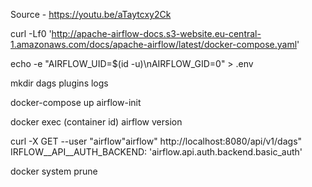 Source - https://youtu.be/aTaytcxy2Ck

curl -Lf0 'http://apache-airflow-docs.s3-website.eu-central-1.amazonaws.com/docs/apache-airflow/latest/docker-compose.yaml'

echo -e "AIRFLOW_UID=$(id -u)\nAIRFLOW_GID=0" > .env

mkdir dags plugins logs

docker-compose up airflow-init

docker exec (container id) airflow version

curl -X GET --user "airflow"airflow" http://localhost:8080/api/v1/dags"
IRFLOW__API__AUTH_BACKEND: 'airflow.api.auth.backend.basic_auth'


docker system prune

